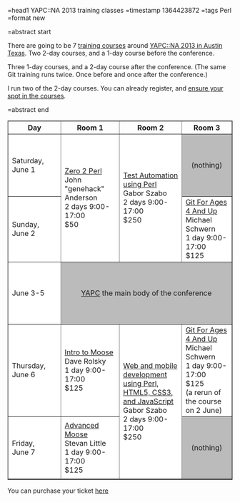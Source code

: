 =head1 YAPC::NA 2013 training classes
=timestamp 1364423872
=tags Perl
=format new

=abstract start

There are going to be 7 <a href="http://www.yapcna.org/yn2013/training.html">training courses</a>
around <a href="http://www.yapcna.org/yn2013/">YAPC::NA 2013 in Austin Texas</a>.
Two 2-day courses, and a 1-day course before the conference.

Three 1-day courses, and a 2-day course after the conference.
(The same Git training runs twice. Once before and once after the conference.)

I run two of the 2-day courses. You can already register, and
<a href="http://www.yapcna.org/yn2013/purchase">ensure your spot in the courses</a>.

=abstract end

<style>
.empty-room {
    background-color: #BBB;
    text-align: center;
}
td {
  height: 140px;
  width:  800px;
  background-color: #FFF;
}
</style>

<table border="1">
<tr>
  <th>Day</th>
  <th>Room 1</th>
  <th>Room 2</th>
  <th>Room 3</th>
</tr>
<tr>
  <td>Saturday,<br>June 1</td>
  <td rowspan="2"><a href="http://www.yapcna.org/yn2013/training.html#z2p1">Zero 2 Perl</a><br>
      John "genehack" Anderson<br>2 days 9:00-17:00<br>$50</td></li>
  <td rowspan="2"><a href="http://www.yapcna.org/yn2013/training.html#test1">Test Automation using Perl</a><br>
      Gabor Szabo<br>2 days 9:00-17:00<br>$250</td>
  <td rowspan="1" class="empty-room">(nothing)</td>
</tr>
<tr>
  <td>Sunday,<br>June 2</td>
  <td><a href="http://www.yapcna.org/yn2013/training.html#git1">Git For Ages 4 And Up</a>
      <br>Michael Schwern<br>1 day 9:00-17:00<br>$125</td>
</tr>
<tr>
  <td>June 3-5</td>
  <td colspan="3" class="empty-room"><a href="http://www.yapcna.org/yn2013/">YAPC</a> the main body of the conference</td>
</tr>
<tr>
  <td>Thursday,<br>June 6</td>
  <td><a href="http://www.yapcna.org/yn2013/training.html#moose1">Intro to Moose</a><br>Dave Rolsky<br>
      1 day 9:00-17:00<br>$125</td>
  <td rowspan="2"><a href="http://www.yapcna.org/yn2013/training.html#web1">Web and mobile development using Perl, HTML5, CSS3, and JavaScript</a>
      <br>Gabor Szabo<br>2 days 9:00-17:00<br>$250</td>
  <td><a href="http://www.yapcna.org/yn2013/training.html#git1">Git For Ages 4 And Up</a><br>Michael Schwern<br>
      1 day 9:00-17:00<br>$125<br>(a rerun of the course on 2 June)</td>
</tr>
<tr>
  <td>Friday,<br>June 7</td>
  <td><a href="http://www.yapcna.org/yn2013/training.html#moose2">Advanced Moose</a><br>Stevan Little<br>
      1 day 9:00-17:00<br>$125</a></td>
  <td rowspan="1" class="empty-room">(nothing)</td>
</tr>
</table>

You can purchase your ticket <a href="http://www.yapcna.org/yn2013/purchase">here</a>



